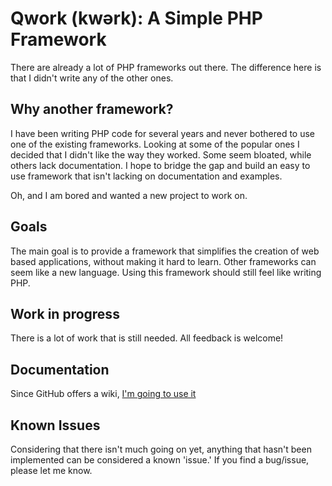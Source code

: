 # Qwork (kwərk): A Simple PHP Framework

There are already a lot of PHP frameworks out there.  The difference here is that I didn't write any of the other ones.

## Why another framework?

I have been writing PHP code for several years and never bothered to use one of the existing frameworks.  Looking at some of the popular ones I decided that I didn't like the way they worked.  Some seem bloated, while others lack documentation.  I hope to bridge the gap and build an easy to use framework that isn't lacking on documentation and examples.

Oh, and I am bored and wanted a new project to work on.

## Goals

The main goal is to provide a framework that simplifies the creation of web based applications, without making it hard to learn.  Other frameworks can seem like a new language.  Using this framework should still feel like writing PHP.

## Work in progress

There is a lot of work that is still needed.  All feedback is welcome!

## Documentation

Since GitHub offers a wiki, [I'm going to use it](https://github.com/mrhazel/Qwork/wiki) 

## Known Issues

Considering that there isn't much going on yet, anything that hasn't been implemented can be considered a known 'issue.'  If you find a bug/issue, please let me know. 